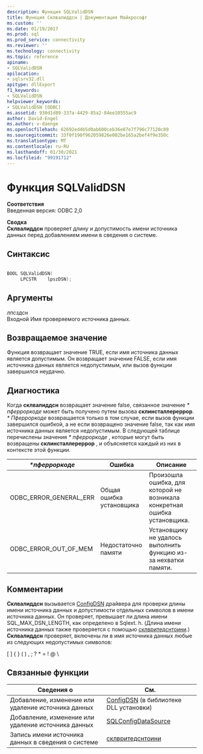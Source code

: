 ```yaml
---
description: Функция SQLValidDSN
title: Функция Склвалиддсн | Документация Майкрософт
ms.custom: ''
ms.date: 01/19/2017
ms.prod: sql
ms.prod_service: connectivity
ms.reviewer: ''
ms.technology: connectivity
ms.topic: reference
apiname:
- SQLValidDSN
apilocation:
- sqlsrv32.dll
apitype: dllExport
f1_keywords:
- SQLValidDSN
helpviewer_keywords:
- SQLValidDSN [ODBC]
ms.assetid: 930d1d89-337a-4429-85a2-84ee10555ac9
author: David-Engel
ms.author: v-daenge
ms.openlocfilehash: 62692ed4b5d0ab600ceb36e87e7f796c77120c89
ms.sourcegitcommit: 33f0f190f962059826e002be165a2bef4f9e350c
ms.translationtype: MT
ms.contentlocale: ru-RU
ms.lasthandoff: 01/30/2021
ms.locfileid: "99191712"
---
```

# <a name="sqlvaliddsn-function"></a>Функция SQLValidDSN
**Соответствия**  
 Введенная версия: ODBC 2,0  
  
 **Сводка**  
 **Склвалиддсн** проверяет длину и допустимость имени источника данных перед добавлением имени в сведения о системе.  
  
## <a name="syntax"></a>Синтаксис  
  
```cpp  
  
BOOL SQLValidDSN(  
     LPCSTR    lpszDSN);  
```  
  
## <a name="arguments"></a>Аргументы  
 *лпсздсн*  
 Входной Имя проверяемого источника данных.  
  
## <a name="returns"></a>Возвращаемое значение  
 Функция возвращает значение TRUE, если имя источника данных является допустимым. Он возвращает значение FALSE, если имя источника данных является недопустимым, или вызов функции завершился неудачно.  
  
## <a name="diagnostics"></a>Диагностика  
 Когда **склвалиддсн** возвращает значение false, связанное значение *\* пферроркоде* может быть получено путем вызова **склинсталлереррор**. *\* Пферроркоде* возвращается только в том случае, если вызов функции завершился ошибкой, а не если возвращено значение false, так как имя источника данных является недопустимым. В следующей таблице перечислены значения *\* пферроркоде* , которые могут быть возвращены **склинсталлереррор** , и объясняется каждый из них в контексте этой функции.  
  
|*\*пферроркоде*|Ошибка|Описание|  
|---------------------|-----------|-----------------|  
|ODBC_ERROR_GENERAL_ERR|Общая ошибка установщика|Произошла ошибка, для которой не возникала конкретная ошибка установщика.|  
|ODBC_ERROR_OUT_OF_MEM|Недостаточно памяти|Установщику не удалось выполнить функцию из-за нехватки памяти.|  
  
## <a name="comments"></a>Комментарии  
 **Склвалиддсн** вызывается [ConfigDSN](../../../odbc/reference/syntax/configdsn-function.md) драйвера для проверки длины имени источника данных и допустимости отдельных символов в имени источника данных. Он проверяет, превышает ли длина имени SQL_MAX_DSN_LENGTH, как определено в Sqlext. h. (Длина имени источника данных также проверяется с помощью [склвритедснтоини](../../../odbc/reference/syntax/sqlwritedsntoini-function.md).) **Склвалиддсн** проверяет, включены ли в имя источника данных любые из следующих недопустимых символов:  
  
 [ ] { } ( ) , ; ? * = ! \@ \  
  
## <a name="related-functions"></a>Связанные функции  
  
|Сведения о|См.|  
|---------------------------|---------|  
|Добавление, изменение или удаление источника данных|[ConfigDSN](../../../odbc/reference/syntax/configdsn-function.md) (в библиотеке DLL установки)|  
|Добавление, изменение или удаление источника данных|[SQLConfigDataSource](../../../odbc/reference/syntax/sqlconfigdatasource-function.md)|  
|Запись имени источника данных в сведения о системе|[склвритедснтоини](../../../odbc/reference/syntax/sqlwritedsntoini-function.md)|
